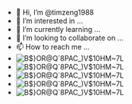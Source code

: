 - 👋 Hi, I’m @timzeng1988
- 👀 I’m interested in ...
- 🌱 I’m currently learning ...
- 💞️ I’m looking to collaborate on ...
- 📫 How to reach me ...
- ![B$}OR@Q`8PAC_)V$10HM~7L](https://user-images.githubusercontent.com/66777782/179468838-01babd19-cd1a-4402-8004-65bb25eaa808.png)
- ![B$}OR@Q`8PAC_)V$10HM~7L](https://user-images.githubusercontent.com/66777782/179468838-01babd19-cd1a-4402-8004-65bb25eaa808.png)
- ![B$}OR@Q`8PAC_)V$10HM~7L](https://user-images.githubusercontent.com/66777782/179468838-01babd19-cd1a-4402-8004-65bb25eaa808.png)
- ![B$}OR@Q`8PAC_)V$10HM~7L](https://user-images.githubusercontent.com/66777782/179468838-01babd19-cd1a-4402-8004-65bb25eaa808.png)
- ![B$}OR@Q`8PAC_)V$10HM~7L](https://user-images.githubusercontent.com/66777782/179468838-01babd19-cd1a-4402-8004-65bb25eaa808.png)
<!---
timzeng1988/timzeng1988 is a ✨ special ✨ repository because its `README.md` (this file) appears on your GitHub profile.
You can click the Preview link to take a look at your changes.
--->
